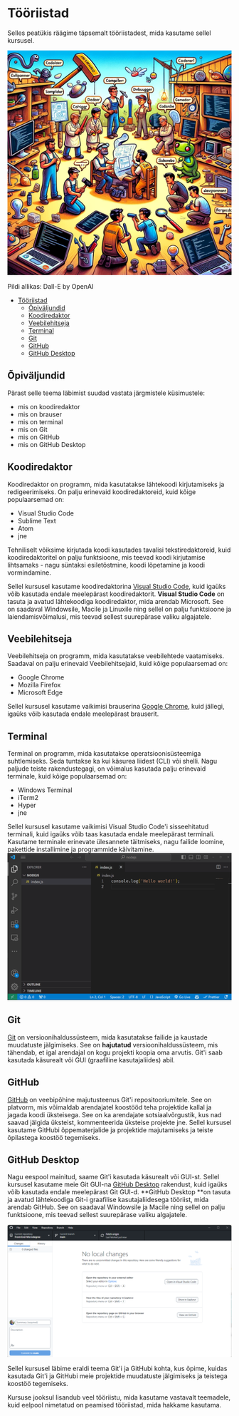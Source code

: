 # Tööriistad

Selles peatükis räägime täpsemalt tööriistadest, mida kasutame sellel kursusel.

![Tools](Software-Development-Tools.webp)

Pildi allikas: Dall-E by OpenAI

- [Tööriistad](#tööriistad)
  - [Õpiväljundid](#õpitulemused)
  - [Koodiredaktor](#koodiredaktor)
  - [Veebilehitseja](#veebilehitseja)
  - [Terminal](#terminal)
  - [Git](#git)
  - [GitHub](#github)
  - [GitHub Desktop](#github-desktop)

## Õpiväljundid

Pärast selle teema läbimist suudad vastata järgmistele küsimustele:
- mis on koodiredaktor
- mis on brauser
- mis on terminal
- mis on Git
- mis on GitHub
- mis on GitHub Desktop

## Koodiredaktor

Koodiredaktor on programm, mida kasutatakse lähtekoodi kirjutamiseks ja redigeerimiseks. On palju erinevaid koodiredaktoreid, kuid kõige populaarsemad on:
- Visual Studio Code
- Sublime Text
- Atom
- jne

Tehniliselt võiksime kirjutada koodi kasutades tavalisi tekstiredaktoreid, kuid koodiredaktoritel on palju funktsioone, mis teevad koodi kirjutamise lihtsamaks - nagu süntaksi esiletõstmine, koodi lõpetamine ja koodi vormindamine.

Sellel kursusel kasutame koodiredaktorina [Visual Studio Code](https://code.visualstudio.com/), kuid igaüks võib kasutada endale meelepärast koodiredaktorit. **Visual Studio Code** on tasuta ja avatud lähtekoodiga koodiredaktor, mida arendab Microsoft. See on saadaval Windowsile, Macile ja Linuxile ning sellel on palju funktsioone ja laiendamisvõimalusi, mis teevad sellest suurepärase valiku algajatele.

## Veebilehitseja

Veebilehitseja on programm, mida kasutatakse veebilehtede vaatamiseks. Saadaval on palju erinevaid Veebilehitsejaid, kuid kõige populaarsemad on:
- Google Chrome
- Mozilla Firefox
- Microsoft Edge

Sellel kursusel kasutame vaikimisi brauserina [Google Chrome](https://www.google.com/chrome/), kuid jällegi, igaüks võib kasutada endale meelepärast brauserit.

## Terminal

Terminal on programm, mida kasutatakse operatsioonisüsteemiga suhtlemiseks. Seda tuntakse ka kui käsurea liidest (CLI) või shelli. Nagu paljude teiste rakendustegagi, on võimalus kasutada palju erinevaid terminale, kuid kõige populaarsemad on:

- Windows Terminal
- iTerm2
- Hyper
- jne

Sellel kursusel kasutame vaikimisi Visual Studio Code'i sisseehitatud terminali, kuid igaüks võib taas kasutada endale meelepärast terminali. Kasutame terminale erinevate ülesannete täitmiseks, nagu failide loomine, pakettide installimine ja programmide käivitamine.
![Running Node](../NodeJS/RunningNode.gif)

## Git

[Git](https://git-scm.com/) on versioonihaldussüsteem, mida kasutatakse failide ja kaustade muudatuste jälgimiseks. See on **hajutatud** versioonihaldussüsteem, mis tähendab, et igal arendajal on kogu projekti koopia oma arvutis. Git'i saab kasutada käsurealt või GUI (graafiline kasutajaliides) abil.

## GitHub

[GitHub](https://www.github.com) on veebipõhine majutusteenus Git'i repositooriumitele. See on platvorm, mis võimaldab arendajatel koostööd teha projektide kallal ja jagada koodi üksteisega. See on ka arendajate sotsiaalvõrgustik, kus nad saavad jälgida üksteist, kommenteerida üksteise projekte jne. Sellel kursusel kasutame GitHubi õppematerjalide ja projektide majutamiseks ja teiste õpilastega koostöö tegemiseks.

## GitHub Desktop

Nagu eespool mainitud, saame Git'i kasutada käsurealt või GUI-st. Sellel kursusel kasutame meie Git GUI-na [GitHub Desktop](https://desktop.github.com/) rakendust, kuid igaüks võib kasutada endale meelepärast Git GUI-d. **GitHub Desktop **on tasuta ja avatud lähtekoodiga Git-i graafilise kasutajaliidesega tööriist, mida arendab GitHub. See on saadaval Windowsile ja Macile ning sellel on palju funktsioone, mis teevad sellest suurepärase valiku algajatele.

![Github Desktop](GithubDesktop.png)

Sellel kursusel läbime eraldi teema Git'i ja GitHubi kohta, kus õpime, kuidas kasutada Git'i ja GitHubi meie projektide muudatuste jälgimiseks ja teistega koostöö tegemiseks.

Kursuse jooksul lisandub veel tööriistu, mida kasutame vastavalt teemadele, kuid eelpool nimetatud on peamised tööriistad, mida hakkame kasutama.

